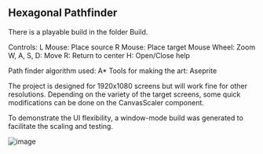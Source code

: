 ## Hexagonal Pathfinder

There is a playable build in the folder Build.

Controls:
L Mouse: Place source
R Mouse: Place target
Mouse Wheel: Zoom
W, A, S, D: Move
R: Return to center
H: Open/Close help

Path finder algorithm used: A*
Tools for making the art: Aseprite

The project is designed for 1920x1080 screens but will work fine for other resolutions.
Depending on the variety of the target screens, some quick modifications can be done on the CanvasScaler component.

To demonstrate the UI flexibility, a window-mode build was generated to facilitate the scaling and testing.

![image](https://github.com/DcCoO/HexagonPathfinder/assets/23059224/950f6ddc-8678-4a21-910b-6b3da095edd2)
